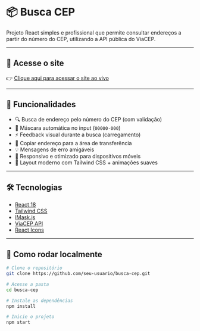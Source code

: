 # 📦 Busca CEP

Projeto React simples e profissional que permite consultar endereços a partir do número do CEP, utilizando a API pública do ViaCEP.


---

## 🔗 Acesse o site

👉 [Clique aqui para acessar o site ao vivo](https://busca-cep-blond.vercel.app)

---

## 🧠 Funcionalidades

- 🔍 Busca de endereço pelo número do CEP (com validação)
- 🎯 Máscara automática no input (`00000-000`)
- ⚡ Feedback visual durante a busca (carregamento)
- 💾 Copiar endereço para a área de transferência
- 💡 Mensagens de erro amigáveis
- 📱 Responsivo e otimizado para dispositivos móveis
- 💅 Layout moderno com Tailwind CSS + animações suaves

---

## 🛠️ Tecnologias

- [React 18](https://reactjs.org/)
- [Tailwind CSS](https://tailwindcss.com/)
- [IMask.js](https://imask.js.org/)
- [ViaCEP API](https://viacep.com.br/)
- [React Icons](https://react-icons.github.io/react-icons/)

---

## 🚀 Como rodar localmente

```bash
# Clone o repositório
git clone https://github.com/seu-usuario/busca-cep.git

# Acesse a pasta
cd busca-cep

# Instale as dependências
npm install

# Inicie o projeto
npm start
